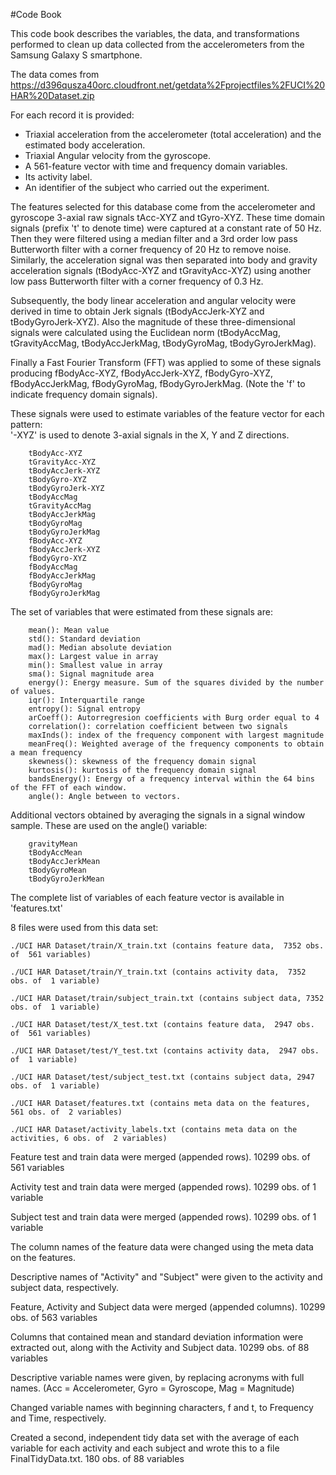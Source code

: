 #Code Book

This code book describes the variables, the data, and transformations performed to clean up data collected from the accelerometers from the Samsung Galaxy S smartphone.

The data comes from https://d396qusza40orc.cloudfront.net/getdata%2Fprojectfiles%2FUCI%20HAR%20Dataset.zip 

For each record it is provided:

- Triaxial acceleration from the accelerometer (total acceleration) and the estimated body acceleration.
- Triaxial Angular velocity from the gyroscope. 
- A 561-feature vector with time and frequency domain variables. 
- Its activity label. 
- An identifier of the subject who carried out the experiment.


The features selected for this database come from the accelerometer and gyroscope 3-axial raw signals tAcc-XYZ and tGyro-XYZ. These time domain signals (prefix 't' to denote time) were captured at a constant rate of 50 Hz. Then they were filtered using a median filter and a 3rd order low pass Butterworth filter with a corner frequency of 20 Hz to remove noise. Similarly, the acceleration signal was then separated into body and gravity acceleration signals (tBodyAcc-XYZ and tGravityAcc-XYZ) using another low pass Butterworth filter with a corner frequency of 0.3 Hz. 

Subsequently, the body linear acceleration and angular velocity were derived in time to obtain Jerk signals (tBodyAccJerk-XYZ and tBodyGyroJerk-XYZ). Also the magnitude of these three-dimensional signals were calculated using the Euclidean norm (tBodyAccMag, tGravityAccMag, tBodyAccJerkMag, tBodyGyroMag, tBodyGyroJerkMag). 

Finally a Fast Fourier Transform (FFT) was applied to some of these signals producing fBodyAcc-XYZ, fBodyAccJerk-XYZ, fBodyGyro-XYZ, fBodyAccJerkMag, fBodyGyroMag, fBodyGyroJerkMag. (Note the 'f' to indicate frequency domain signals). 

These signals were used to estimate variables of the feature vector for each pattern:  
'-XYZ' is used to denote 3-axial signals in the X, Y and Z directions.

        tBodyAcc-XYZ
        tGravityAcc-XYZ
        tBodyAccJerk-XYZ
        tBodyGyro-XYZ
        tBodyGyroJerk-XYZ
        tBodyAccMag
        tGravityAccMag
        tBodyAccJerkMag
        tBodyGyroMag
        tBodyGyroJerkMag
        fBodyAcc-XYZ
        fBodyAccJerk-XYZ
        fBodyGyro-XYZ
        fBodyAccMag
        fBodyAccJerkMag
        fBodyGyroMag
        fBodyGyroJerkMag

The set of variables that were estimated from these signals are: 

        mean(): Mean value
        std(): Standard deviation
        mad(): Median absolute deviation 
        max(): Largest value in array
        min(): Smallest value in array
        sma(): Signal magnitude area
        energy(): Energy measure. Sum of the squares divided by the number of values. 
        iqr(): Interquartile range 
        entropy(): Signal entropy
        arCoeff(): Autorregresion coefficients with Burg order equal to 4
        correlation(): correlation coefficient between two signals
        maxInds(): index of the frequency component with largest magnitude
        meanFreq(): Weighted average of the frequency components to obtain a mean frequency
        skewness(): skewness of the frequency domain signal 
        kurtosis(): kurtosis of the frequency domain signal 
        bandsEnergy(): Energy of a frequency interval within the 64 bins of the FFT of each window.
        angle(): Angle between to vectors.

Additional vectors obtained by averaging the signals in a signal window sample. These are used on the angle() variable:

        gravityMean
        tBodyAccMean
        tBodyAccJerkMean
        tBodyGyroMean
        tBodyGyroJerkMean

The complete list of variables of each feature vector is available in 'features.txt'

8 files were used from this data set:

    ./UCI HAR Dataset/train/X_train.txt (contains feature data,  7352 obs. of  561 variables)

    ./UCI HAR Dataset/train/Y_train.txt (contains activity data,  7352 obs. of  1 variable)

    ./UCI HAR Dataset/train/subject_train.txt (contains subject data, 7352 obs. of  1 variable)

    ./UCI HAR Dataset/test/X_test.txt (contains feature data,  2947 obs. of  561 variables)

    ./UCI HAR Dataset/test/Y_test.txt (contains activity data,  2947 obs. of  1 variable)

    ./UCI HAR Dataset/test/subject_test.txt (contains subject data, 2947 obs. of  1 variable)

    ./UCI HAR Dataset/features.txt (contains meta data on the features, 561 obs. of  2 variables)

    ./UCI HAR Dataset/activity_labels.txt (contains meta data on the activities, 6 obs. of  2 variables)

Feature test and train data were merged (appended rows). 10299 obs. of  561 variables

Activity test and train data were merged (appended rows). 10299 obs. of  1 variable

Subject test and train data were merged (appended rows). 10299 obs. of  1 variable

The column names of the feature data were changed using the meta data on the features.

Descriptive names of "Activity" and "Subject" were given to the activity and subject data, respectively.

Feature, Activity and Subject data were merged (appended columns). 10299 obs. of  563 variables

Columns that contained mean and standard deviation information were extracted out, along with the Activity and Subject data. 10299 obs. of  88 variables

Descriptive variable names were given, by replacing acronyms with full names. (Acc = Accelerometer, Gyro = Gyroscope, Mag = Magnitude)

Changed variable names with beginning characters, f and t, to Frequency and Time, respectively.

Created a second, independent tidy data set with the average of each variable for each activity and each subject and wrote this to a file FinalTidyData.txt.
180 obs. of  88 variables









